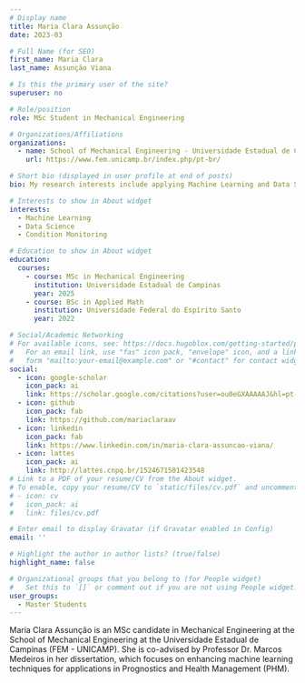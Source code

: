 ```yaml
---
# Display name
title: Maria Clara Assunção 
date: 2023-03

# Full Name (for SEO)
first_name: Maria Clara
last_name: Assunção Viana

# Is this the primary user of the site?
superuser: no

# Role/position
role: MSc Student in Mechanical Engineering

# Organizations/Affiliations
organizations:
  - name: School of Mechanical Engineering - Universidade Estadual de Campinas
    url: https://www.fem.unicamp.br/index.php/pt-br/

# Short bio (displayed in user profile at end of posts)
bio: My research interests include applying Machine Learning and Data Science to dynamic systems and condition monitoring

# Interests to show in About widget
interests:
  - Machine Learning
  - Data Science
  - Condition Monitoring

# Education to show in About widget
education:
  courses:
    - course: MSc in Mechanical Engineering
      institution: Universidade Estadual de Campinas
      year: 2025
    - course: BSc in Applied Math
      institution: Universidade Federal do Espírito Santo
      year: 2022

# Social/Academic Networking
# For available icons, see: https://docs.hugoblox.com/getting-started/page-builder/#icons
#   For an email link, use "fas" icon pack, "envelope" icon, and a link in the
#   form "mailto:your-email@example.com" or "#contact" for contact widget.
social:
  - icon: google-scholar
    icon_pack: ai
    link: https://scholar.google.com/citations?user=ou0eGXAAAAAJ&hl=pt-BR&oi=ao
  - icon: github
    icon_pack: fab
    link: https://github.com/mariaclaraav
  - icon: linkedin
    icon_pack: fab
    link: https://www.linkedin.com/in/maria-clara-assuncao-viana/
  - icon: lattes
    icon_pack: ai
    link: http://lattes.cnpq.br/1524671501423548
# Link to a PDF of your resume/CV from the About widget.
# To enable, copy your resume/CV to `static/files/cv.pdf` and uncomment the lines below.
# - icon: cv
#   icon_pack: ai
#   link: files/cv.pdf

# Enter email to display Gravatar (if Gravatar enabled in Config)
email: ''

# Highlight the author in author lists? (true/false)
highlight_name: false

# Organizational groups that you belong to (for People widget)
#   Set this to `[]` or comment out if you are not using People widget.
user_groups:
  - Master Students
---
```


Maria Clara Assunção is an MSc candidate in Mechanical Engineering at the School of Mechanical Engineering at the Universidade Estadual de Campinas (FEM - UNICAMP). She is co-advised by Professor Dr. Marcos Medeiros in her dissertation, which focuses on enhancing machine learning techniques for applications in Prognostics and Health Management (PHM).

